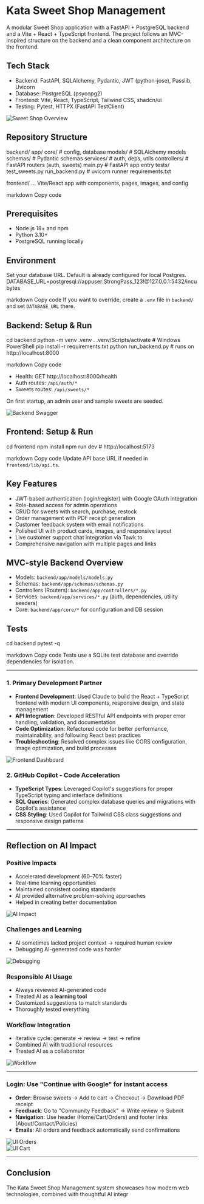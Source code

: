 # Kata Sweet Shop Management 

A modular Sweet Shop application with a FastAPI + PostgreSQL backend and a Vite + React + TypeScript frontend. The project follows an MVC-inspired structure on the backend and a clean component architecture on the frontend.

## Tech Stack
- Backend: FastAPI, SQLAlchemy, Pydantic, JWT (python-jose), Passlib, Uvicorn
- Database: PostgreSQL (psycopg2)
- Frontend: Vite, React, TypeScript, Tailwind CSS, shadcn/ui
- Testing: Pytest, HTTPX (FastAPI TestClient)

![Sweet Shop Overview](https://github.com/user-attachments/assets/b55a205c-67a4-44d7-a0e2-2e3dcbee8238)

## Repository Structure
backend/
app/
core/ # config, database
models/ # SQLAlchemy models
schemas/ # Pydantic schemas
services/ # auth, deps, utils
controllers/ # FastAPI routers (auth, sweets)
main.py # FastAPI app entry
tests/
test_sweets.py
run_backend.py # uvicorn runner
requirements.txt

frontend/
... Vite/React app with components, pages, images, and config

markdown
Copy code

## Prerequisites
- Node.js 18+ and npm
- Python 3.10+
- PostgreSQL running locally

## Environment
Set your database URL. Default is already configured for local Postgres.
DATABASE_URL=postgresql://appuser:StrongPass_123!@127.0.0.1:5432/incubytes

markdown
Copy code
If you want to override, create a `.env` file in `backend/` and set `DATABASE_URL` there.

## Backend: Setup & Run
cd backend
python -m venv .venv
. .venv/Scripts/activate # Windows PowerShell
pip install -r requirements.txt
python run_backend.py # runs on http://localhost:8000

markdown
Copy code
- Health: GET http://localhost:8000/health
- Auth routes: `/api/auth/*`
- Sweets routes: `/api/sweets/*`

On first startup, an admin user and sample sweets are seeded.

![Backend Swagger](https://github.com/user-attachments/assets/5ac67fe1-43b8-430f-8204-c3dc55f57aae)

## Frontend: Setup & Run
cd frontend
npm install
npm run dev # http://localhost:5173

markdown
Copy code
Update API base URL if needed in `frontend/lib/api.ts`.

## Key Features
- JWT-based authentication (login/register) with Google OAuth integration
- Role-based access for admin operations
- CRUD for sweets with search, purchase, restock
- Order management with PDF receipt generation
- Customer feedback system with email notifications
- Polished UI with product cards, images, and responsive layout
- Live customer support chat integration via Tawk.to
- Comprehensive navigation with multiple pages and links

## MVC-style Backend Overview
- Models: `backend/app/models/models.py`
- Schemas: `backend/app/schemas/schemas.py`
- Controllers (Routers): `backend/app/controllers/*.py`
- Services: `backend/app/services/*.py` (auth, dependencies, utility seeders)
- Core: `backend/app/core/*` for configuration and DB session

## Tests
cd backend
pytest -q

markdown
Copy code
Tests use a SQLite test database and override dependencies for isolation.

---

### **1. Primary Development Partner**

- **Frontend Development**: Used Claude to build the React + TypeScript frontend with modern UI components, responsive design, and state management  
- **API Integration**: Developed RESTful API endpoints with proper error handling, validation, and documentation  
- **Code Optimization**: Refactored code for better performance, maintainability, and following React best practices  
- **Troubleshooting**: Resolved complex issues like CORS configuration, image optimization, and build processes  

![Frontend Dashboard](https://github.com/user-attachments/assets/829e9703-a430-4dc1-811d-8c56940079e4)

### **2. GitHub Copilot - Code Acceleration**
- **TypeScript Types**: Leveraged Copilot's suggestions for proper TypeScript typing and interface definitions  
- **SQL Queries**: Generated complex database queries and migrations with Copilot's assistance  
- **CSS Styling**: Used Copilot for Tailwind CSS class suggestions and responsive design patterns  

---

## Reflection on AI Impact

### **Positive Impacts**
- Accelerated development (60–70% faster)  
- Real-time learning opportunities  
- Maintained consistent coding standards  
- AI provided alternative problem-solving approaches  
- Helped in creating better documentation  

![AI Impact](https://github.com/user-attachments/assets/90ae81eb-cbdc-4b16-b0b3-4be4d383d01b)

### **Challenges and Learning**
- AI sometimes lacked project context → required human review  
- Debugging AI-generated code was harder  

![Debugging](https://github.com/user-attachments/assets/a63317ce-197a-4853-ace3-045810729481)

### **Responsible AI Usage**
- Always reviewed AI-generated code  
- Treated AI as a **learning tool**  
- Customized suggestions to match standards  
- Thoroughly tested everything  

### **Workflow Integration**
- Iterative cycle: generate → review → test → refine  
- Combined AI with traditional resources  
- Treated AI as a collaborator  

![Workflow](https://github.com/user-attachments/assets/ea785650-41ab-4297-8f28-fe8a434f5c8d)

---

### **Login: Use "Continue with Google" for instant access**
- **Order**: Browse sweets → Add to cart → Checkout → Download PDF receipt  
- **Feedback**: Go to "Community Feedback" → Write review → Submit  
- **Navigation**: Use header (Home/Cart/Orders) and footer links (About/Contact/Policies)  
- **Emails**: All orders and feedback automatically send confirmations  

![UI Orders](https://github.com/user-attachments/assets/85b5fbd0-f7c7-4e57-84dd-ed31e3bafd14)  
![UI Cart](https://github.com/user-attachments/assets/9493b0f4-73b3-45b0-9b46-52796d381e99)

---

## Conclusion
The Kata Sweet Shop Management system showcases how modern web technologies, combined with thoughtful AI integr
